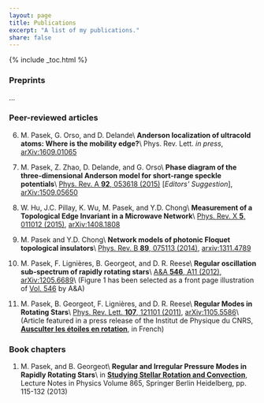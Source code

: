 ```yaml
---
layout: page
title: Publications
excerpt: "A list of my publications."
share: false
---
```


{% include _toc.html %}

### Preprints

  ...

### Peer-reviewed articles

  6. M. Pasek, G. Orso, and D. Delande\\
  **Anderson localization of ultracold atoms: Where is the mobility edge?**\\
  Phys. Rev. Lett. *in press*, [arXiv:1609.01065](http://arxiv.org/abs/1609.01065)

  5. M. Pasek, Z. Zhao, D. Delande, and G. Orso\\
  **Phase diagram of the three-dimensional Anderson model for short-range speckle potentials**\\
  [Phys. Rev. A **92**, 053618 (2015)](http://dx.doi.org/10.1103/PhysRevA.92.053618) [*Editors' Suggestion*], [arXiv:1509.05650](http://arxiv.org/abs/1509.05650)

  4. W. Hu, J.C. Pillay, K. Wu, M. Pasek, and Y.D. Chong\\
  **Measurement of a Topological Edge Invariant in a Microwave Network**\\
  [Phys. Rev. X **5**, 011012 (2015)](http://dx.doi.org/10.1103/PhysRevX.5.011012), [arXiv:1408.1808](http://arxiv.org/abs/1408.1808)

  3. M. Pasek and Y.D. Chong\\
  **Network models of photonic Floquet topological insulators**\\
  [Phys. Rev. B **89**, 075113 (2014)](http://dx.doi.org/10.1103/PhysRevB.89.075113), [arxiv:1311.4789](http://arxiv.org/abs/1311.4789)

  2. M. Pasek, F. Lignières, B. Georgeot, and  D. R. Reese\\
  **Regular oscillation sub-spectrum of rapidly rotating stars**\\
  [A&A **546**, A11 (2012)](http://dx.doi.org/10.1051/0004-6361/201219716), [arXiv:1205.6689](http://arxiv.org/abs/1205.6689)\\
  (Figure 1 has been selected as a front page illustration of [Vol. 546](http://www.aanda.org/articles/aa/abs/2012/10/contents/contents.html) by A&A)

  1. M. Pasek, B. Georgeot, F. Lignières, and D. R. Reese\\
  **Regular Modes in Rotating Stars**\\
  [Phys. Rev. Lett. **107**, 121101 (2011)](http://prl.aps.org/abstract/PRL/v107/i12/e121101), [arXiv:1105.5586](http://arxiv.org/abs/1105.5586)\\
  (Article featured in a press release of the Institut de Physique du CNRS, [**Ausculter les étoiles en rotation**](http://www.cnrs.fr/inp/spip.php?article533), in French)

### Book chapters

  1. M. Pasek, and B. Georgeot\\
  **Regular and Irregular Pressure Modes in Rapidly Rotating Stars**\\
  in [**Studying Stellar Rotation and Convection**](http://link.springer.com/chapter/10.1007/978-3-642-33380-4_6), Lecture Notes in Physics Volume 865, Springer Berlin Heidelberg, pp. 115-132 (2013)


